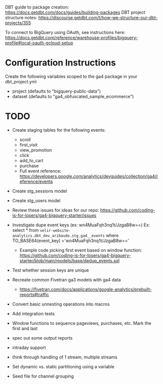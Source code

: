DBT guide to package creation: https://docs.getdbt.com/docs/guides/building-packages
DBT project structure notes: https://discourse.getdbt.com/t/how-we-structure-our-dbt-projects/355

To connect to BigQuery using OAuth, see instructions here: https://docs.getdbt.com/reference/warehouse-profiles/bigquery-profile#local-oauth-gcloud-setup

# Configuration Instructions

Create the following variables scoped to the ga4 package in your dbt_project.yml
- project (defaults to "bigquery-public-data")
- dataset (defaults to "ga4_obfuscated_sample_ecommerce")

# TODO

- Create staging tables for the following events:
    - scroll
    - first_visit
    - view_promotion
    - click
    - add_to_cart
    - purchase
    - Full event reference: https://developers.google.com/analytics/devguides/collection/ga4/reference/events
- Create stg_sessions model
- Create stg_users model
- Review these issues for ideas for our repo: https://github.com/coding-is-for-losers/ga4-bigquery-starter/issues
- Investigate dupe event keys (ex: wn4MuaFqh3nq1t/JzgaB8w==)
    Ex: select * from `velir-website-analytics.dbt_dev_aribaudo.stg_ga4__events` where TO_BASE64(event_key)  ='wn4MuaFqh3nq1t/JzgaB8w=='
    - Example code picking first event based on window function: https://github.com/coding-is-for-losers/ga4-bigquery-starter/blob/main/models/base/dedup_events.sql

- Test whether session keys are unique
- Recreate common Fivetran ga3 models with ga4 data
    - https://fivetran.com/docs/applications/google-analytics/prebuilt-reports#traffic

- Convert basic unnesting operations into macros
- Add integration tests
- Window functions to sequence pageviews, purchases, etc. Mark the first and last

- spec out some output reports
- intraday support
- think through handling of 1 stream, multiple streams
- Set dynamic vs. static partitioning using a variable
- Seed file for channel grouping